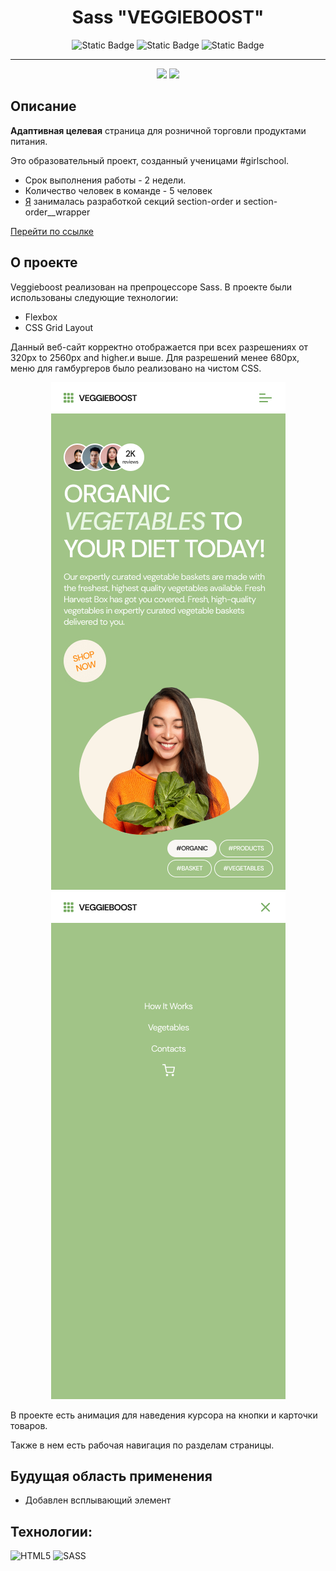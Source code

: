 <div align="center">
<h1>Sass "VEGGIEBOOST"</h1>
</div>

<div align="center">
<img alt="Static Badge" src="https://img.shields.io/badge/made%20by-%23itgirlschool-violet">
<img alt="Static Badge" src="https://img.shields.io/badge/Dart%20Sass-1.77.8-green">
<img alt="Static Badge" src="https://img.shields.io/badge/SCSS-70.8%25-blue">
</div>

---

<div align="center">
<img src="https://sun9-24.userapi.com/impg/Japs3ztRQVXkH_nw3oSZWVCfD3fgyv3R1A411A/VNQkkcxrXm4.jpg?size=2560x1280&quality=95&sign=45c44acdbdfbf8fdcf61b5deefd743d9&type=album">
<img src="https://sun9-55.userapi.com/impg/kT0uTmAc1q0-grransGC_vtiJyTBYFc8SJ8JJQ/pbu6GWEoRPU.jpg?size=2560x1316&quality=95&sign=34ed6855e38a951cbdbce6ad5f3953bb&type=album">
</div>

## Описание

**Адаптивная целевая** страница для розничной торговли продуктами питания.

Это образовательный проект, созданный ученицами #girlschool.

- Срок выполнения работы - 2 недели.
- Количество человек в команде - 5 человек
- [Я](https://github.com/Xeni-ya) занималась разработкой секций section-order и section-order\_\_wrapper

[Перейти по ссылке](https://lynchdiva.github.io/veggie-boost/)

## О проекте

Veggieboost реализован на препроцессоре Sass. В проекте были использованы следующие технологии:

- Flexbox
- CSS Grid Layout

Данный веб-сайт корректно отображается при всех разрешениях от 320px to 2560px and higher.и выше. Для разрешений менее 680px, меню для гамбургеров было реализовано на чистом CSS.

<div align="center">
<img src="./readme-assets/start.png">
<img src="./readme-assets/Menu.png">
</div>

В проекте есть анимация для наведения курсора на кнопки и карточки товаров.

Также в нем есть рабочая навигация по разделам страницы.

## Будущая область применения

- Добавлен всплывающий элемент

## Технологии:

![HTML5](https://img.shields.io/badge/html5-%23E34F26.svg?style=for-the-badge&logo=html5&logoColor=white)
![SASS](https://img.shields.io/badge/SASS-hotpink.svg?style=for-the-badge&logo=SASS&logoColor=white)
